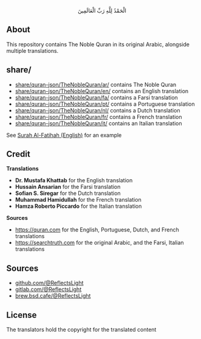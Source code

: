 <p align="center">
الْحَمْدُ لِلَّهِ رَبِّ الْعَالَمِينَ
</p>

## About

This repository contains The Noble Quran in its original Arabic, 
alongside multiple translations.

## share/

* [share/quran-json/TheNobleQuran/ar/](share/quran-json/TheNobleQuran/ar/) contains The Noble Quran
* [share/quran-json/TheNobleQuran/en/](share/quran-json/TheNobleQuran/en/) contains an English translation
* [share/quran-json/TheNobleQuran/fa/](share/quran-json/TheNobleQuran/fa/) contains a Farsi translation
* [share/quran-json/TheNobleQuran/pt/](share/quran-json/TheNobleQuran/pt/) contains a Portuguese translation
* [share/quran-json/TheNobleQuran/nl/](share/quran-json/TheNobleQuran/nl/) contains a Dutch translation
* [share/quran-json/TheNobleQuran/fr/](share/quran-json/TheNobleQuran/fr/) contains a French translation
* [share/quran-json/TheNobleQuran/it/](share/quran-json/TheNobleQuran/it/) contains an Italian translation

See [Surah Al-Fatihah (English)](share/quran-json/TheNobleQuran/en/1.json) for an example

## Credit

**Translations**

  * __Dr. Mustafa Khattab__ for the English translation
  * __Hussain Ansarian__ for the Farsi translation
  * __Sofian S. Siregar__ for the Dutch translation
  * __Muhammad Hamidullah__ for the French translation
  * __Hamza Roberto Piccardo__ for the Italian translation

**Sources**

  * https://quran.com for the English, Portuguese, Dutch, and French translations
  * https://searchtruth.com for the original Arabic, and the Farsi, Italian translations

## Sources

* [github.com/@ReflectsLight](https://github.com/ReflectsLight/quran-json)
* [gitlab.com/@ReflectsLight](https://gitlab.com/ReflectsLight/quran-json)
* [brew.bsd.cafe/@ReflectsLight](https://brew.bsd.cafe/ReflectsLight/quran-json)

## License

The translators hold the copyright for the translated content
